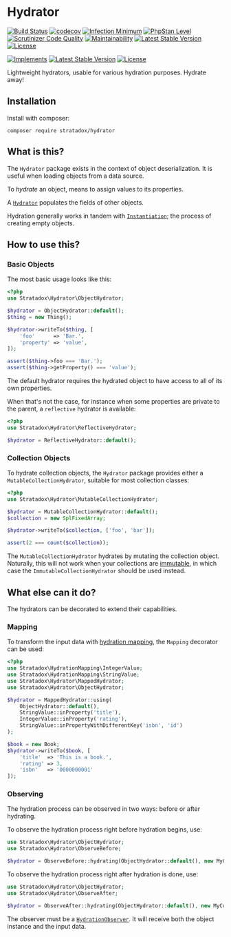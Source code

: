 # Hydrator

[![Build Status](https://circleci.com/gh/Stratadox/Hydrator.svg?style=shield)](https://app.circleci.com/pipelines/github/Stratadox/Hydrator)
[![codecov](https://codecov.io/gh/Stratadox/Hydrator/branch/master/graph/badge.svg)](https://codecov.io/gh/Stratadox/Hydrator)
[![Infection Minimum](https://img.shields.io/badge/msi-100-brightgreen.svg)](https://app.circleci.com/pipelines/github/Stratadox/Hydrator)
[![PhpStan Level](https://img.shields.io/badge/phpstan-8-brightgreen.svg)](https://app.circleci.com/pipelines/github/Stratadox/Hydrator)
[![Scrutinizer Code Quality](https://scrutinizer-ci.com/g/Stratadox/Hydrator/badges/quality-score.png?b=master)](https://scrutinizer-ci.com/g/Stratadox/Hydrator/?branch=master)
[![Maintainability](https://api.codeclimate.com/v1/badges/d257cc1d20eeeba2a95c/maintainability)](https://codeclimate.com/github/Stratadox/Hydrator/maintainability)
[![Latest Stable Version](https://poser.pugx.org/stratadox/hydrator/v/stable)](https://packagist.org/packages/stratadox/hydrator)
[![License](https://poser.pugx.org/stratadox/hydrator/license)](https://packagist.org/packages/stratadox/hydrator)

[![Implements](https://img.shields.io/badge/interfaces-github-blue.svg)](https://github.com/Stratadox/HydratorContracts)
[![Latest Stable Version](https://poser.pugx.org/stratadox/hydrator-contracts/v/stable)](https://packagist.org/packages/stratadox/hydrator-contracts)
[![License](https://poser.pugx.org/stratadox/hydrator-contracts/license)](https://packagist.org/packages/stratadox/hydrator-contracts)

Lightweight hydrators, usable for various hydration purposes.
Hydrate away!

## Installation

Install with composer:

`composer require stratadox/hydrator`

## What is this?

The `Hydrator` package exists in the context of object deserialization.
It is useful when loading objects from a data source.

To *hydrate* an object, means to assign values to its properties.

A [`Hydrator`](https://github.com/Stratadox/HydratorContracts) populates the 
fields of other objects.

Hydration generally works in tandem with [`Instantiation`](https://github.com/Stratadox/Instantiator);
the process of creating empty objects.

## How to use this?

### Basic Objects
The most basic usage looks like this:
```php
<?php
use Stratadox\Hydrator\ObjectHydrator;

$hydrator = ObjectHydrator::default();
$thing = new Thing();

$hydrator->writeTo($thing, [
    'foo'      => 'Bar.',
    'property' => 'value',
]);

assert($thing->foo === 'Bar.');
assert($thing->getProperty() === 'value');
```

The default hydrator requires the hydrated object to have access to all of its 
own properties.

When that's not the case, for instance when some properties are private to the 
parent, a `reflective` hydrator is available:
```php
<?php
use Stratadox\Hydrator\ReflectiveHydrator;

$hydrator = ReflectiveHydrator::default();
```

### Collection Objects
To hydrate collection objects, the `Hydrator` package provides either a 
`MutableCollectionHydrator`, suitable for most collection classes:
```php
<?php
use Stratadox\Hydrator\MutableCollectionHydrator;

$hydrator = MutableCollectionHydrator::default();
$collection = new SplFixedArray;

$hydrator->writeTo($collection, ['foo', 'bar']);

assert(2 === count($collection));
```

The `MutableCollectionHydrator` hydrates by mutating the collection object.
Naturally, this will not work when your collections are [immutable](https://github.com/Stratadox/ImmutableCollection),
in which case the `ImmutableCollectionHydrator` should be used instead.

## What else can it do?

The hydrators can be decorated to extend their capabilities.

### Mapping

To transform the input data with [hydration mapping](https://github.com/Stratadox/HydrationMapping),
the `Mapping` decorator can be used:
```php
<?php
use Stratadox\HydrationMapping\IntegerValue;
use Stratadox\HydrationMapping\StringValue;
use Stratadox\Hydrator\MappedHydrator;
use Stratadox\Hydrator\ObjectHydrator;

$hydrator = MappedHydrator::using(
    ObjectHydrator::default(), 
    StringValue::inProperty('title'),
    IntegerValue::inProperty('rating'),
    StringValue::inPropertyWithDifferentKey('isbn', 'id')
);

$book = new Book;
$hydrator->writeTo($book, [
    'title'  => 'This is a book.',
    'rating' => 3,
    'isbn'   => '0000000001'
]);
```

### Observing

The hydration process can be observed in two ways: before or after hydrating.

To observe the hydration process right before hydration begins, use:
```php
use Stratadox\Hydrator\ObjectHydrator;
use Stratadox\Hydrator\ObserveBefore;

$hydrator = ObserveBefore::hydrating(ObjectHydrator::default(), new MyCustomObserver());
```
To observe the hydration process right after hydration is done, use:
```php
use Stratadox\Hydrator\ObjectHydrator;
use Stratadox\Hydrator\ObserveAfter;

$hydrator = ObserveAfter::hydrating(ObjectHydrator::default(), new MyCustomObserver());
```

The observer must be a [`HydrationObserver`](https://github.com/Stratadox/HydratorContracts/blob/master/src/HydrationObserver.php).
It will receive both the object instance and the input data.
